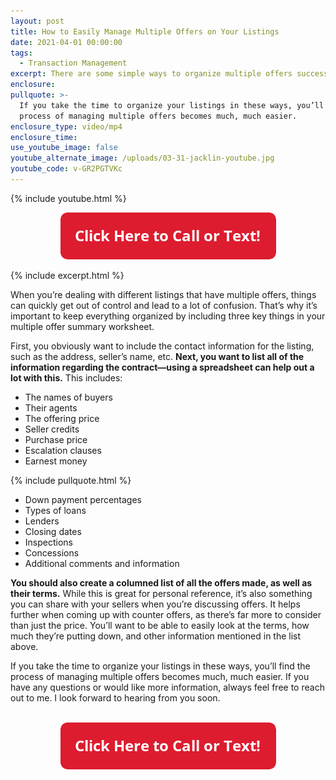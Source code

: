 ```yaml
---
layout: post
title: How to Easily Manage Multiple Offers on Your Listings
date: 2021-04-01 00:00:00
tags:
  - Transaction Management
excerpt: There are some simple ways to organize multiple offers successfully.
enclosure:
pullquote: >-
  If you take the time to organize your listings in these ways, you’ll find the
  process of managing multiple offers becomes much, much easier.
enclosure_type: video/mp4
enclosure_time:
use_youtube_image: false
youtube_alternate_image: /uploads/03-31-jacklin-youtube.jpg
youtube_code: v-GR2PGTVKc
---
```

{% include youtube.html %}

<center><a href="tel:6306382600"><img width="345" height="75" src="uploads/Button - 345.png" /></a></center>

{% include excerpt.html %}

When you’re dealing with different listings that have multiple offers, things can quickly get out of control and lead to a lot of confusion. That’s why it’s important to keep everything organized by including three key things in your multiple offer summary worksheet.&nbsp;

First, you obviously want to include the contact information for the listing, such as the address, seller’s name, etc. **Next, you want to list all of the information regarding the contract—using a spreadsheet can help out a lot with this.** This includes:&nbsp;

* The names of buyers
* Their agents
* The offering price
* Seller credits
* Purchase price
* Escalation clauses
* Earnest money

{% include pullquote.html %}

* Down payment percentages
* Types of loans
* Lenders
* Closing dates
* Inspections
* Concessions
* Additional comments and information

**You should also create a columned list of all the offers made, as well as their terms.** While this is great for personal reference, it’s also something you can share with your sellers when you’re discussing offers. It helps further when coming up with counter offers, as there’s far more to consider than just the price. You’ll want to be able to easily look at the terms, how much they’re putting down, and other information mentioned in the list above.

If you take the time to organize your listings in these ways, you’ll find the process of managing multiple offers becomes much, much easier. If you have any questions or would like more information, always feel free to reach out to me. I look forward to hearing from you soon.<br>&nbsp;

<center><a href="tel:6306382600"><img width="345" height="75" src="uploads/Button - 345.png" /></a></center>
